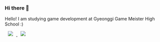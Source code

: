 ### Hi there 👋

Hello! I am studying game development at Gyeonggi Game Meister High School :)

<a href="https://www.instagram.com/alsry._.112/">
    <img 
        src="http://img.shields.io/badge/-Instagram-000000?style=flat&logo=Instagram&link=https://www.instagram.com/alsry._.112/"
        style="height : auto; margin-left : 10px; margin-right : 10px;"/>
</a>

<a href="http://ggm.gondr.net/user/profile/282">
    <img 
        src="http://img.shields.io/badge/-School-87CEFA?style=flat&logo=Google &link=http://ggm.gondr.net/user/profile/282"
        style="height : auto; margin-left : 10px; margin-right : 10px;"/>
</a>
